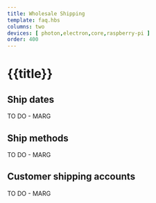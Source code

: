 ```yaml
---
title: Wholesale Shipping
template: faq.hbs
columns: two
devices: [ photon,electron,core,raspberry-pi ]
order: 400
---
```


# {{title}}

## Ship dates
TO DO - MARG

## Ship methods
TO DO - MARG

## Customer shipping accounts
TO DO - MARG
